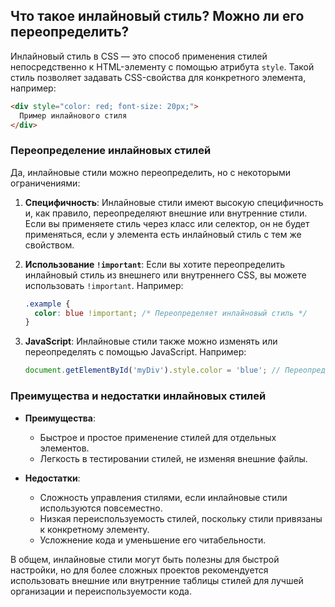## Что такое инлайновый стиль? Можно ли его переопределить?

Инлайновый стиль в CSS — это способ применения стилей непосредственно к HTML-элементу с помощью атрибута `style`. Такой стиль позволяет задавать CSS-свойства для конкретного элемента, например:

```html
<div style="color: red; font-size: 20px;">
  Пример инлайнового стиля
</div>
```

### Переопределение инлайновых стилей

Да, инлайновые стили можно переопределить, но с некоторыми ограничениями:

1. **Специфичность**: Инлайновые стили имеют высокую специфичность и, как правило, переопределяют внешние или внутренние стили. Если вы применяете стиль через класс или селектор, он не будет применяться, если у элемента есть инлайновый стиль с тем же свойством.

2. **Использование `!important`**: Если вы хотите переопределить инлайновый стиль из внешнего или внутреннего CSS, вы можете использовать `!important`. Например:
   ```css
   .example {
     color: blue !important; /* Переопределяет инлайновый стиль */
   }
   ```

3. **JavaScript**: Инлайновые стили также можно изменять или переопределять с помощью JavaScript. Например:
   ```javascript
   document.getElementById('myDiv').style.color = 'blue'; // Переопределяет инлайновый стиль
   ```

### Преимущества и недостатки инлайновых стилей

- **Преимущества**:
  - Быстрое и простое применение стилей для отдельных элементов.
  - Легкость в тестировании стилей, не изменяя внешние файлы.

- **Недостатки**:
  - Сложность управления стилями, если инлайновые стили используются повсеместно.
  - Низкая переиспользуемость стилей, поскольку стили привязаны к конкретному элементу.
  - Усложнение кода и уменьшение его читабельности.

В общем, инлайновые стили могут быть полезны для быстрой настройки, но для более сложных проектов рекомендуется использовать внешние или внутренние таблицы стилей для лучшей организации и переиспользуемости кода.